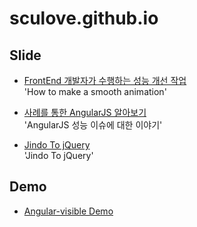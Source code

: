 # sculove.github.io
## Slide
* [FrontEnd 개발자가 수행하는 성능 개선 작업](http://sculove.github.io/slides/improveBrowserRendering/)  
'How to make a smooth animation'  

* [사례를 통한 AngularJS 알아보기](http://sculove.github.io/slides/seeAngularJSthroughCases/index.html)  
'AngularJS 성능 이슈에 대한 이야기'

* [Jindo To jQuery](http://sculove.github.io/slides/jindoTojQuery/index.html)  
'Jindo To jQuery'

## Demo
* [Angular-visible Demo](http://sculove.github.io/demo/angular-visible/lazyLoading.html)
